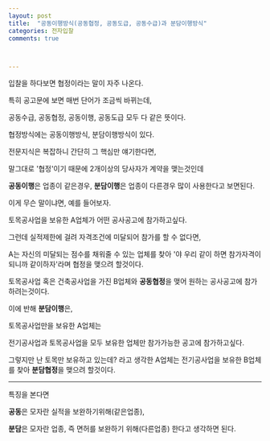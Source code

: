 ```yaml
---
layout: post
title:  "공동이행방식(공동협정, 공동도급, 공동수급)과 분담이행방식"
categories: 전자입찰
comments: true



---
```


입찰을 하다보면 협정이라는 말이 자주 나온다.

특히 공고문에 보면 매번 단어가 조금씩 바뀌는데, 

공동수급, 공동협정, 공동이행, 공동도급 모두 다 같은 뜻이다.



협정방식에는 공동이행방식, 분담이행방식이 있다.

전문지식은 복잡하니 간단히 그 핵심만 얘기한다면, 

말그대로 '협정'이기 때문에 2개이상의 당사자가 계약을 맺는것인데

**공동이행**은 업종이 같은경우, **분담이행**은 업종이 다른경우 많이 사용한다고 보면된다.



이게 무슨 말이냐면, 예를 들어보자.

토목공사업을 보유한 A업체가 어떤 공사공고에 참가하고싶다.

그런데 실적제한에 걸려 자격조건에 미달되어 참가를 할 수 없다면, 

A는 자신의 미달되는 점수를 채워줄 수 있는 업체를 찾아 '야 우리 같이 하면 참가자격이 되니까 같이하자'라며 협정을 맺으려 할것이다.

토목공사업 혹은 건축공사업을 가진 B업체와 **공동협정**을 맺어 원하는 공사공고에 참가하려는것이다.





이에 반해 **분담이행**은, 

토목공사업만을 보유한 A업체는

전기공사업과 토목공사업을 모두 보유한 업체만 참가가능한 공고에 참가하고싶다.

그렇지만 난 토목만 보유하고 있는데? 라고 생각한 A업체는 전기공사업을 보유한 B업체를 찾아 **분담협정**을 맺으려 할것이다. 



------

특징을 본다면 

**공동**은 모자란 실적을 보완하기위해(같은업종), 

**분담**은 모자란 업종, 즉 면허를 보완하기 위해(다른업종) 한다고 생각하면 된다.

